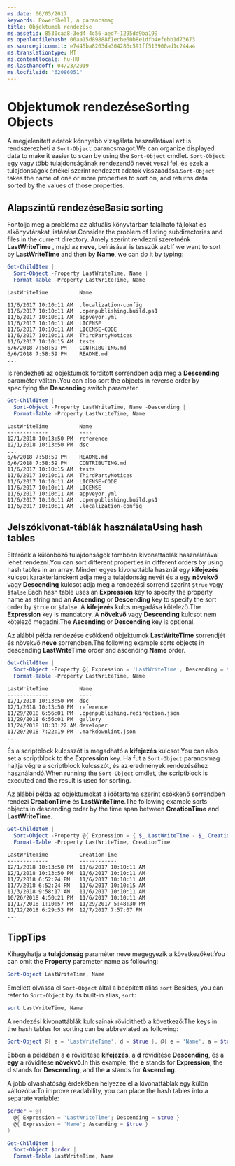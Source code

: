 ```yaml
---
ms.date: 06/05/2017
keywords: PowerShell, a parancsmag
title: Objektumok rendezése
ms.assetid: 8530caa8-3ed4-4c56-aed7-1295dd9ba199
ms.openlocfilehash: 06aa15d89888f1ecbe60b8e1dfb4efebb1d73673
ms.sourcegitcommit: e7445ba8203da304286c591ff513900ad1c244a4
ms.translationtype: MT
ms.contentlocale: hu-HU
ms.lasthandoff: 04/23/2019
ms.locfileid: "62086051"
---
```

# <a name="sorting-objects"></a><span data-ttu-id="7765b-103">Objektumok rendezése</span><span class="sxs-lookup"><span data-stu-id="7765b-103">Sorting Objects</span></span>

<span data-ttu-id="7765b-104">A megjelenített adatok könnyebb vizsgálata használatával azt is rendszerezheti a `Sort-Object` parancsmagot.</span><span class="sxs-lookup"><span data-stu-id="7765b-104">We can organize displayed data to make it easier to scan by using the `Sort-Object` cmdlet.</span></span> <span data-ttu-id="7765b-105">`Sort-Object` egy vagy több tulajdonságának rendezendő nevét veszi fel, és ezek a tulajdonságok értékei szerint rendezett adatok visszaadása.</span><span class="sxs-lookup"><span data-stu-id="7765b-105">`Sort-Object` takes the name of one or more properties to sort on, and returns data sorted by the values of those properties.</span></span>

## <a name="basic-sorting"></a><span data-ttu-id="7765b-106">Alapszintű rendezése</span><span class="sxs-lookup"><span data-stu-id="7765b-106">Basic sorting</span></span>

<span data-ttu-id="7765b-107">Fontolja meg a probléma az aktuális könyvtárban található fájlokat és alkönyvtárakat listázása.</span><span class="sxs-lookup"><span data-stu-id="7765b-107">Consider the problem of listing subdirectories and files in the current directory.</span></span>
<span data-ttu-id="7765b-108">Amely szerint rendezni szeretnénk **LastWriteTime** , majd az **neve**, beírásával is tesszük azt:</span><span class="sxs-lookup"><span data-stu-id="7765b-108">If we want to sort by **LastWriteTime** and then by **Name**, we can do it by typing:</span></span>

```powershell
Get-ChildItem |
  Sort-Object -Property LastWriteTime, Name |
  Format-Table -Property LastWriteTime, Name
```

```output
LastWriteTime          Name
-------------          ----
11/6/2017 10:10:11 AM  .localization-config
11/6/2017 10:10:11 AM  .openpublishing.build.ps1
11/6/2017 10:10:11 AM  appveyor.yml
11/6/2017 10:10:11 AM  LICENSE
11/6/2017 10:10:11 AM  LICENSE-CODE
11/6/2017 10:10:11 AM  ThirdPartyNotices
11/6/2017 10:10:15 AM  tests
6/6/2018 7:58:59 PM    CONTRIBUTING.md
6/6/2018 7:58:59 PM    README.md
...
```

<span data-ttu-id="7765b-109">Is rendezheti az objektumok fordított sorrendben adja meg a **Descending** paraméter váltani.</span><span class="sxs-lookup"><span data-stu-id="7765b-109">You can also sort the objects in reverse order by specifying the **Descending** switch parameter.</span></span>

```powershell
Get-ChildItem |
  Sort-Object -Property LastWriteTime, Name -Descending |
  Format-Table -Property LastWriteTime, Name
```

```output
LastWriteTime          Name
-------------          ----
12/1/2018 10:13:50 PM  reference
12/1/2018 10:13:50 PM  dsc
...
6/6/2018 7:58:59 PM    README.md
6/6/2018 7:58:59 PM    CONTRIBUTING.md
11/6/2017 10:10:15 AM  tests
11/6/2017 10:10:11 AM  ThirdPartyNotices
11/6/2017 10:10:11 AM  LICENSE-CODE
11/6/2017 10:10:11 AM  LICENSE
11/6/2017 10:10:11 AM  appveyor.yml
11/6/2017 10:10:11 AM  .openpublishing.build.ps1
11/6/2017 10:10:11 AM  .localization-config
```

## <a name="using-hash-tables"></a><span data-ttu-id="7765b-110">Jelszókivonat-táblák használata</span><span class="sxs-lookup"><span data-stu-id="7765b-110">Using hash tables</span></span>

<span data-ttu-id="7765b-111">Eltérőek a különböző tulajdonságok tömbben kivonattáblák használatával lehet rendezni.</span><span class="sxs-lookup"><span data-stu-id="7765b-111">You can sort different properties in different orders by using hash tables in an array.</span></span>
<span data-ttu-id="7765b-112">Minden egyes kivonattábla használ egy **kifejezés** kulcsot karakterláncként adja meg a tulajdonság nevét és a egy **növekvő** vagy **Descending** kulcsot adja meg a rendezési sorrend szerint `$true` vagy `$false`.</span><span class="sxs-lookup"><span data-stu-id="7765b-112">Each hash table uses an **Expression** key to specify the property name as string and an **Ascending** or **Descending** key to specify the sort order by `$true` or `$false`.</span></span>
<span data-ttu-id="7765b-113">A **kifejezés** kulcs megadása kötelező.</span><span class="sxs-lookup"><span data-stu-id="7765b-113">The **Expression** key is mandatory.</span></span>
<span data-ttu-id="7765b-114">A **növekvő** vagy **Descending** kulcsot nem kötelező megadni.</span><span class="sxs-lookup"><span data-stu-id="7765b-114">The **Ascending** or **Descending** key is optional.</span></span>

<span data-ttu-id="7765b-115">Az alábbi példa rendezése csökkenő objektumok **LastWriteTime** sorrendjét és növekvő **neve** sorrendben.</span><span class="sxs-lookup"><span data-stu-id="7765b-115">The following example sorts objects in descending **LastWriteTime** order and ascending **Name** order.</span></span>

```powershell
Get-ChildItem |
  Sort-Object -Property @{ Expression = 'LastWriteTime'; Descending = $true }, @{ Expression = 'Name'; Ascending = $true } |
  Format-Table -Property LastWriteTime, Name
```

```output
LastWriteTime          Name
-------------          ----
12/1/2018 10:13:50 PM  dsc
12/1/2018 10:13:50 PM  reference
11/29/2018 6:56:01 PM  .openpublishing.redirection.json
11/29/2018 6:56:01 PM  gallery
11/24/2018 10:33:22 AM developer
11/20/2018 7:22:19 PM  .markdownlint.json
...
```

<span data-ttu-id="7765b-116">És a scriptblock kulcsszót is megadható a **kifejezés** kulcsot.</span><span class="sxs-lookup"><span data-stu-id="7765b-116">You can also set a scriptblock to the **Expression** key.</span></span>
<span data-ttu-id="7765b-117">Ha fut a `Sort-Object` parancsmag hajtja végre a scriptblock kulcsszót, és az eredmények rendezéséhez használandó.</span><span class="sxs-lookup"><span data-stu-id="7765b-117">When running the `Sort-Object` cmdlet, the scriptblock is executed and the result is used for sorting.</span></span>

<span data-ttu-id="7765b-118">Az alábbi példa az objektumokat a időtartama szerint csökkenő sorrendben rendezi **CreationTime** és **LastWriteTime**.</span><span class="sxs-lookup"><span data-stu-id="7765b-118">The following example sorts objects in descending order by the time span between **CreationTime** and **LastWriteTime**.</span></span>

```powershell
Get-ChildItem |
  Sort-Object -Property @{ Expression = { $_.LastWriteTime - $_.CreationTime }; Descending = $true } |
  Format-Table -Property LastWriteTime, CreationTime
```

```output
LastWriteTime          CreationTime
-------------          ------------
12/1/2018 10:13:50 PM  11/6/2017 10:10:11 AM
12/1/2018 10:13:50 PM  11/6/2017 10:10:11 AM
11/7/2018 6:52:24 PM   11/6/2017 10:10:11 AM
11/7/2018 6:52:24 PM   11/6/2017 10:10:15 AM
11/3/2018 9:58:17 AM   11/6/2017 10:10:11 AM
10/26/2018 4:50:21 PM  11/6/2017 10:10:11 AM
11/17/2018 1:10:57 PM  11/29/2017 5:48:30 PM
11/12/2018 6:29:53 PM  12/7/2017 7:57:07 PM
...
```

## <a name="tips"></a><span data-ttu-id="7765b-119">Tipp</span><span class="sxs-lookup"><span data-stu-id="7765b-119">Tips</span></span>

<span data-ttu-id="7765b-120">Kihagyhatja a **tulajdonság** paraméter neve megegyezik a következőket:</span><span class="sxs-lookup"><span data-stu-id="7765b-120">You can omit the **Property** parameter name as following:</span></span>

```powershell
Sort-Object LastWriteTime, Name
```

<span data-ttu-id="7765b-121">Emellett olvassa el `Sort-Object` által a beépített alias `sort`:</span><span class="sxs-lookup"><span data-stu-id="7765b-121">Besides, you can refer to `Sort-Object` by its built-in alias, `sort`:</span></span>

```powershell
sort LastWriteTime, Name
```

<span data-ttu-id="7765b-122">A rendezési kivonattáblák kulcsainak rövidíthető a következő:</span><span class="sxs-lookup"><span data-stu-id="7765b-122">The keys in the hash tables for sorting can be abbreviated as following:</span></span>

```powershell
Sort-Object @{ e = 'LastWriteTime'; d = $true }, @{ e = 'Name'; a = $true }
```

<span data-ttu-id="7765b-123">Ebben a példában a **e** rövidítése **kifejezés**, a **d** rövidítése **Descending**, és a **egy** a rövidítése **növekvő**.</span><span class="sxs-lookup"><span data-stu-id="7765b-123">In this example, the **e** stands for **Expression**, the **d** stands for **Descending**, and the **a** stands for **Ascending**.</span></span>

<span data-ttu-id="7765b-124">A jobb olvashatóság érdekében helyezze el a kivonattáblák egy külön változóba:</span><span class="sxs-lookup"><span data-stu-id="7765b-124">To improve readability, you can place the hash tables into a separate variable:</span></span>

```powershell
$order = @(
  @{ Expression = 'LastWriteTime'; Descending = $true }
  @{ Expression = 'Name'; Ascending = $true }
)

Get-ChildItem |
  Sort-Object $order |
  Format-Table LastWriteTime, Name
```